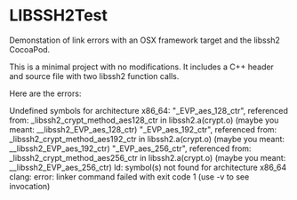 # LIBSSH2Test

Demonstation of link errors with an OSX framework target and the libssh2 CocoaPod.

This is a minimal project with no modifications.  It includes a C++ header and source file with two libssh2 function calls.

Here are the errors:

Undefined symbols for architecture x86_64:
  "_EVP_aes_128_ctr", referenced from:
      _libssh2_crypt_method_aes128_ctr in libssh2.a(crypt.o)
     (maybe you meant: __libssh2_EVP_aes_128_ctr)
  "_EVP_aes_192_ctr", referenced from:
      _libssh2_crypt_method_aes192_ctr in libssh2.a(crypt.o)
     (maybe you meant: __libssh2_EVP_aes_192_ctr)
  "_EVP_aes_256_ctr", referenced from:
      _libssh2_crypt_method_aes256_ctr in libssh2.a(crypt.o)
     (maybe you meant: __libssh2_EVP_aes_256_ctr)
ld: symbol(s) not found for architecture x86_64
clang: error: linker command failed with exit code 1 (use -v to see invocation)

